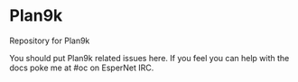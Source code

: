 # Plan9k
Repository for Plan9k

You should put Plan9k related issues here.
If you feel you can help with the docs poke me at #oc on EsperNet IRC.

